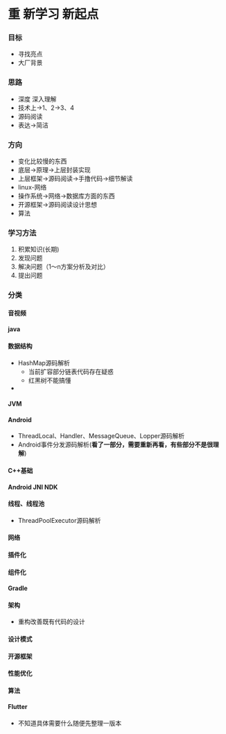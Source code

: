 # 重 新学习 新起点

### 目标

- 寻找亮点
- 大厂背景

### 思路

- 深度 深入理解
- 技术上->1、2->3、4
- 源码阅读
- 表达->简洁

### 方向
- 变化比较慢的东西
- 底层->原理->上层封装实现
- 上层框架->源码阅读->手撸代码->细节解读
- linux-网络
- 操作系统->网络->数据库方面的东西
- 开源框架->源码阅读设计思想
- 算法

### 学习方法

1. 积累知识(长期)
2. 发现问题
3. 解决问题（1～n方案分析及对比）
4. 提出问题

### 分类

#### 音视频



#### java



#### 数据结构

- HashMap源码解析
  - 当前扩容部分链表代码存在疑惑
  - 红黑树不能搞懂
- 

#### JVM

#### Android

- ThreadLocal、Handler、MessageQueue、Lopper源码解析
- Android事件分发源码解析(**看了一部分，需要重新再看，有些部分不是很理解**)

#### C++基础

#### Android JNI NDK

#### 线程、线程池

- ThreadPoolExecutor源码解析

#### 网络

#### 插件化

#### 组件化

#### Gradle

#### 架构

- 重构改善既有代码的设计

#### 设计模式

#### 开源框架

#### 性能优化

#### 算法

#### Flutter

- 不知道具体需要什么随便先整理一版本




